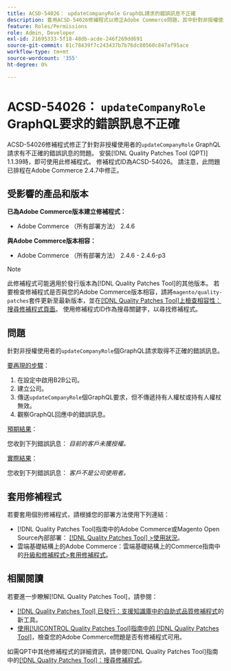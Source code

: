 ```yaml
---
title: ACSD-54026： updateCompanyRole GraphQL請求的錯誤訊息不正確
description: 套用ACSD-54026修補程式以修正Adobe Commerce問題，其中針對非授權使用者的updateCompanyRole GraphQL請求存在不正確的錯誤訊息。
feature: Roles/Permissions
role: Admin, Developer
exl-id: 21695333-5f18-48db-acde-246f269dd691
source-git-commit: 81c78439f7c243437b7b76dc80560c847af95ace
workflow-type: tm+mt
source-wordcount: '355'
ht-degree: 0%

---
```


# ACSD-54026： `updateCompanyRole` GraphQL要求的錯誤訊息不正確

ACSD-54026修補程式修正了針對非授權使用者的`updateCompanyRole` GraphQL請求有不正確的錯誤訊息的問題。 安裝[!DNL Quality Patches Tool (QPT)] 1.1.39時，即可使用此修補程式。 修補程式ID為ACSD-54026。 請注意，此問題已排程在Adobe Commerce 2.4.7中修正。

## 受影響的產品和版本

**已為Adobe Commerce版本建立修補程式：**

* Adobe Commerce （所有部署方法） 2.4.6

**與Adobe Commerce版本相容：**

* Adobe Commerce （所有部署方法） 2.4.6 - 2.4.6-p3

>[!NOTE]
>
>此修補程式可能適用於發行版本為[!DNL Quality Patches Tool]的其他版本。 若要檢查修補程式是否與您的Adobe Commerce版本相容，請將`magento/quality-patches`套件更新至最新版本，並在[[!DNL Quality Patches Tool]上檢查相容性：搜尋修補程式頁面](https://experienceleague.adobe.com/tools/commerce-quality-patches/index.html?lang=zh-Hant)。 使用修補程式ID作為搜尋關鍵字，以尋找修補程式。

## 問題

針對非授權使用者的`updateCompanyRole`個GraphQL請求取得不正確的錯誤訊息。

<u>要再現的步驟</u>：

1. 在設定中啟用B2B公司。
1. 建立公司。
1. 傳送`updateCompanyRole`個GraphQL要求，但不傳遞持有人權杖或持有人權杖無效。
1. 觀察GraphQL回應中的錯誤訊息。

<u>預期結果</u>：

您收到下列錯誤訊息： *目前的客戶未獲授權。*

<u>實際結果</u>：

您收到下列錯誤訊息： *客戶不是公司使用者。*

## 套用修補程式

若要套用個別修補程式，請根據您的部署方法使用下列連結：

* [!DNL Quality Patches Tool]指南中的Adobe Commerce或Magento Open Source內部部署： [[!DNL Quality Patches Tool] >使用狀況](/help/tools/quality-patches-tool/usage.md)。
* 雲端基礎結構上的Adobe Commerce：雲端基礎結構上的Commerce指南中的[升級和修補程式>套用修補程式](https://experienceleague.adobe.com/docs/commerce-cloud-service/user-guide/develop/upgrade/apply-patches.html?lang=zh-Hant)。

## 相關閱讀

若要進一步瞭解[!DNL Quality Patches Tool]，請參閱：

* [[!DNL Quality Patches Tool] 已發行：支援知識庫中的自助式品質修補程式](https://experienceleague.adobe.com/zh-hant/docs/commerce-knowledge-base/kb/announcements/commerce-announcements/magento-quality-patches-released-new-tool-to-self-serve-quality-patches)的新工具。
* [使用[!UICONTROL Quality Patches Tool]指南中的 [!DNL Quality Patches Tool]](/help/tools/quality-patches-tool/patches-available-in-qpt/check-patch-for-magento-issue-with-magento-quality-patches.md)，檢查您的Adobe Commerce問題是否有修補程式可用。


如需QPT中其他修補程式的詳細資訊，請參閱[!DNL Quality Patches Tool]指南中的[[!DNL Quality Patches Tool]：搜尋修補程式](https://experienceleague.adobe.com/tools/commerce-quality-patches/index.html?lang=zh-Hant)。
